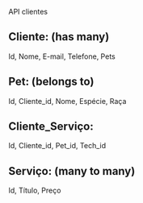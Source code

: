 API clientes

## Cliente: (has many)

Id,
Nome,
E-mail,
Telefone,
Pets

## Pet: (belongs to)

Id,
Cliente_id,
Nome,
Espécie,
Raça

## Cliente_Serviço:

Id,
Cliente_id,
Pet_id,
Tech_id

## Serviço: (many to many)

Id,
Título,
Preço
